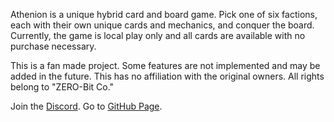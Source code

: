 Athenion is a unique hybrid card and board game. Pick one of six factions, each with their own unique cards and mechanics, and conquer the board.
Currently, the game is local play only and all cards are available with no purchase necessary. 
            
This is a fan made project. Some features are not implemented and may be added in the future.
This has no affiliation with the original owners. All rights belong to "ZERO-Bit Co."

Join the <a href="https://discord.gg/sBXgeuEq5Q">Discord</a>.
Go to <a href="https://github.com/albertzevanescent/Athenion-Fan-Project">GitHub Page</a>.